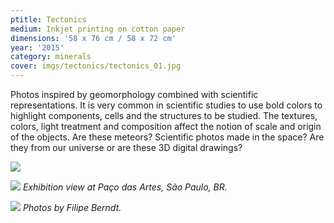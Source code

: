 ```yaml
---
ptitle: Tectonics
medium: Inkjet printing on cotton paper
dimensions: '58 x 76 cm / 58 x 72 cm'
year: '2015'
category: minerals
cover: imgs/tectonics/tectonics_01.jpg
---
```

Photos inspired by geomorphology combined with scientific representations. It is very common in scientific studies to use bold colors to highlight components, cells and the structures to be studied. The textures, colors, light treatment and composition affect the notion of scale and origin of the objects. Are these meteors? Scientific photos made in the space? Are they from our universe or are these 3D digital drawings?

![]({{site.baseurl}}/imgs/tectonics/tectonics_00.jpg)

![]({{site.baseurl}}/imgs/tectonics/tectonics_exhibition_00.jpg)
_Exhibition view at Paço das Artes, São Paulo, BR._

![]({{site.baseurl}}/imgs/tectonics/tectonics_exhibition_01.jpg)
_Photos by Filipe Berndt._
